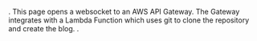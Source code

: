 .
This page opens a websocket to an AWS API Gateway. The Gateway integrates with
a Lambda Function which uses git to clone the repository and create the blog.
.
